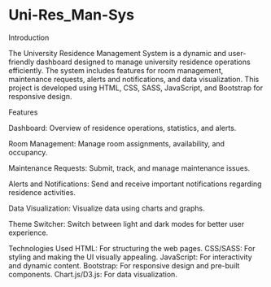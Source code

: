 # Uni-Res_Man-Sys

Introduction

The University Residence Management System is a dynamic and user-friendly dashboard designed to manage university residence operations efficiently. The system includes features for room management, maintenance requests, alerts and notifications, and data visualization. This project is developed using HTML, CSS, SASS, JavaScript, and Bootstrap for responsive design.

Features

Dashboard: Overview of residence operations, statistics, and alerts.

Room Management: Manage room assignments, availability, and occupancy.

Maintenance Requests: Submit, track, and manage maintenance issues.

Alerts and Notifications: Send and receive important notifications regarding residence activities.

Data Visualization: Visualize data using charts and graphs. 

Theme Switcher: Switch between light and dark modes for better user experience.

Technologies Used
HTML: For structuring the web pages.
CSS/SASS: For styling and making the UI visually appealing.
JavaScript: For interactivity and dynamic content.
Bootstrap: For responsive design and pre-built components.
Chart.js/D3.js: For data visualization.

